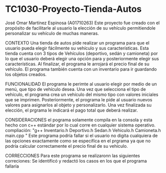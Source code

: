 # TC1030-Proyecto-Tienda-Autos
José Omar Martínez Espinosa (A01710263) Este proyecto fue creado con el propósito de facilitarle al usuario la elección de su vehículo permitiendole personalizar su vehículo de muchas maneras. 

CONTEXTO Una tienda de autos pide realizar un programa para que el usuario pueda elegir fácilmente su vehículo y sus características. Esta tienda cuenta con 3 tipos de Vehículos (deportivo, sedán y camioneta) por lo que el usuario deberá elegir una opción para y posteriormente elegir sus características. Al finalizar, el programa le arrojará el precio final de su vehículo. El programa también cuenta con un inventario para ir guardando los objetos creados.

FUNCIONALIDAD El programa le perimte al usuario elegir por medio de un menú, que tipo de vehículo desea. Una vez que selecciona el tipo de vehículo, el programa crea un vehículo del mismo tipo con valores iniciales que se imprimen. Posteriormente, el programa le pide al usuario nuevos valores para asignarlos al objeto y personalizarlo. Una vez finalizada su elección, el prgrama le indicará el pago total que deberá realizar.

CONSIDERACIONES el pograma solamente compila en la consola y esta hecho con c++ estándar por lo cual corre en cualquier sistema operativo. compliación: "g++ Inventario.h Deportivo.h Sedan.h Vehiculo.h Camioneta.h main.cpp "
Este programa podría fallar si el usuario no digita cualquiera de las opciones exactamente como se especifíca en el prgrama ya que no podría calcular correctamente el precio final de su vehículo.

CORRECCIONES Para este programa se realizaronn las siguientes correciones:
Se identificó y redactó los casos en los que el programa fallaría
